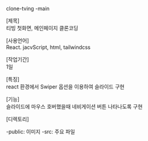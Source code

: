 clone-tving -main

[제목] <br/>
티빙 첫화면, 메인페이지 클론코딩

[사용언어] <br/>
React. jacvScript, html, tailwindcss

[작업기간] <br/>
1일

[특징] <br/>
react 환경에서 Swiper 옵션을 이용하여 슬라이드 구현

[기능] <br/>
슬라이드에 마우스 호버했을때 네비게이션 버튼 나타나도록 구현

[디렉토리] <br/>

-public: 이미지
-src: 주요 파일
